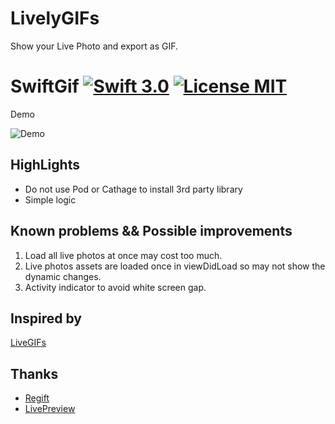 # LivelyGIFs

Show your Live Photo and export as GIF.

# SwiftGif [![Swift 3.0](https://img.shields.io/badge/Swift-3.0-orange.svg?style=flat)](https://developer.apple.com/swift/) [![License MIT](https://img.shields.io/badge/License-MIT-blue.svg?style=flat)](https://github.com/Carthage/Carthage)


Demo 

![Demo](demo.gif)



## HighLights



- Do not use Pod or Cathage to install 3rd party library
- Simple logic 



## Known problems && Possible improvements

1. Load all live photos at once may cost too much.
2. Live photos assets are loaded once in viewDidLoad so may not show the dynamic changes.
3. Activity indicator to avoid white screen gap. 


## Inspired by

[LiveGIFs](https://github.com/neonichu/LiveGIFs)

## Thanks 


- [Regift](https://github.com/matthewpalmer/Regift)
- [LivePreview](https://github.com/daver234/LivePreview)


